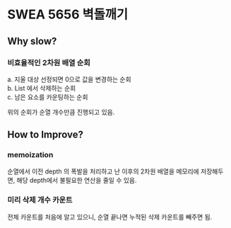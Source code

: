 # SWEA 5656 벽돌깨기

## Why slow?

### 비효율적인 2차원 배열 순회

  a. 지울 대상 선정되면 0으로 값을 변경하는 순회  
  b. List 에서 삭제하는 순회  
  c. 남은 요소를 카운팅하는 순회  
  
  위의 순회가 순열 개수만큼 진행되고 있음.

## How to Improve?

### memoization

순열에서 이전 depth 의 폭발을 처리하고 난 이후의 2차원 배열을 메모리에 저장해두면, 해당 depth에서 불필요한 연산을 줄일 수 있음.

### 미리 삭제 개수 카운트

전체 카운트를 처음에 알고 있으니, 순열 끝나면 누적된 삭제 카운트를 빼주면 됨.
